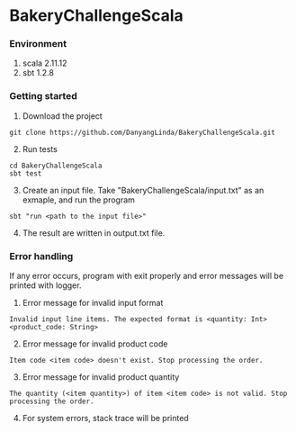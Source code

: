 # BakeryChallengeScala

### Environment
1. scala 2.11.12
2. sbt 1.2.8

### Getting started
1. Download the project
```
git clone https://github.com/DanyangLinda/BakeryChallengeScala.git
```
2. Run tests
```
cd BakeryChallengeScala
sbt test
```
3. Create an input file. Take "BakeryChallengeScala/input.txt" as an exmaple, and run the program 
```
sbt "run <path to the input file>"
```
4. The result are written in output.txt file.

### Error handling
If any error occurs, program with exit properly and error messages will be printed with logger.
1. Error message for invalid input format
```
Invalid input line items. The expected format is <quantity: Int> <product_code: String>
```
2. Error message for invalid product code 
```
Item code <item code> doesn't exist. Stop processing the order.
```
3. Error message for invalid product quantity
```
The quantity (<item quantity>) of item <item code> is not valid. Stop processing the order.
```
4. For system errors, stack trace will be printed
